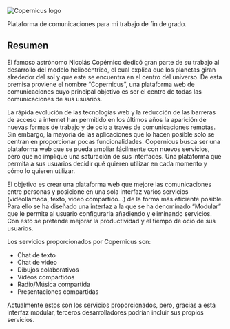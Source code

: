 ![Copernicus logo](https://user-images.githubusercontent.com/14823721/27763795-d9224f9c-5e8a-11e7-965b-579c4dadf19d.png)

Plataforma de comunicaciones para mi trabajo de fin de grado.

## Resumen

El famoso astrónomo Nicolás Copérnico dedicó gran parte de su trabajo al desarrollo del modelo heliocéntrico, el cual explica que los planetas giran alrededor del sol y que este se encuentra en el centro del universo. De esta premisa proviene el nombre “Copernicus”, una plataforma web de comunicaciones cuyo principal objetivo es ser el centro de todas las comunicaciones de sus usuarios.

La rápida evolución de las tecnologías web y la reducción de las barreras de acceso a internet han permitido en los últimos años la aparición de nuevas formas de trabajo y de ocio a través de comunicaciones remotas. Sin embargo, la mayoría de las aplicaciones que lo hacen posible solo se centran en proporcionar pocas funcionalidades. Copernicus busca ser una plataforma web que se pueda ampliar fácilmente con nuevos servicios, pero que no implique una saturación de sus interfaces. Una plataforma que permita a sus usuarios decidir qué quieren utilizar en cada momento y cómo lo quieren utilizar. 

El objetivo es crear una plataforma web que mejore las comunicaciones entre personas y posicione en una sola interfaz varios servicios (videollamada, texto, video compartido…) de la forma más eficiente posible. Para ello se ha diseñado una interfaz a la que se ha denominado “Modular” que le permite al usuario configurarla añadiendo y eliminando servicios. Con esto se pretende mejorar la productividad y el tiempo de ocio de sus usuarios.

Los servicios proporcionados por Copernicus son:
-	Chat de texto
-	Chat de video
-	Dibujos colaborativos
-	Videos compartidos
-	Radio/Música compartida 
-	Presentaciones compartidas

Actualmente estos son los servicios proporcionados, pero, gracias a esta interfaz modular, terceros desarrolladores podrían incluir sus propios servicios.

